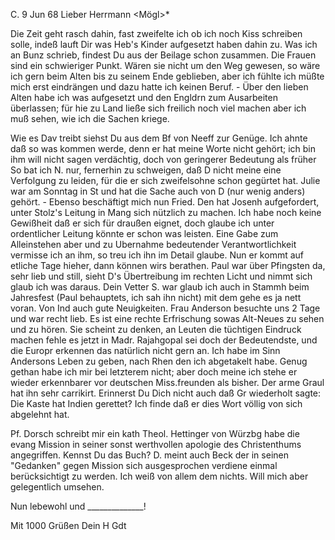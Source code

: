  C. 9 Jun 68
Lieber Herrmann <Mögl>*

Die Zeit geht rasch dahin, fast zweifelte ich ob ich noch Kiss schreiben solle, indeß lauft Dir was Heb's Kinder aufgesetzt haben dahin zu. Was ich an Bunz schrieb, findest Du aus der Beilage schon zusammen. Die Frauen sind ein schwieriger Punkt. Wären sie nicht um den Weg gewesen, so wäre ich gern beim Alten bis zu seinem Ende geblieben, aber ich fühlte ich müßte mich erst eindrängen und dazu hatte ich keinen Beruf. - Über den lieben Alten habe ich was aufgesetzt und den Engldrn zum Ausarbeiten überlassen; für hie zu Land ließe sich freilich noch viel machen aber ich muß sehen, wie ich die Sachen kriege.

Wie es Dav treibt siehst Du aus dem Bf von Neeff zur Genüge. Ich ahnte daß so was kommen werde, denn er hat meine Worte nicht gehört; ich bin ihm will nicht sagen verdächtig, doch von geringerer Bedeutung als früher So bat ich N. nur, fernerhin zu schweigen, daß D nicht meine eine Verfolgung zu leiden, für die er sich zweifelsohne schon gegürtet hat. Julie war am Sonntag in St und hat die Sache auch von D (nur wenig anders) gehört. - Ebenso beschäftigt mich nun Fried. Den hat Josenh aufgefordert, unter Stolz's Leitung in Mang sich nützlich zu machen. Ich habe noch keine Gewißheit daß er sich für draußen eignet, doch glaube ich unter ordentlicher Leitung könnte er schon was leisten. Eine Gabe zum Alleinstehen aber und zu Ubernahme bedeutender Verantwortlichkeit vermisse ich an ihm, so treu ich ihn im Detail glaube. Nun er kommt auf etliche Tage hieher, dann können wirs berathen. Paul war über Pfingsten da, sehr lieb und still, sieht D's Übertreibung im rechten Licht und nimmt sich glaub ich was daraus. Dein Vetter S. war glaub ich auch in Stammh beim Jahresfest (Paul behauptets, ich sah ihn nicht) mit dem gehe es ja nett voran. Von Ind auch gute Neuigkeiten. Frau Anderson besuchte uns 2 Tage und war recht lieb. Es ist eine rechte Erfrischung sowas Alt-Neues zu sehen und zu hören. Sie scheint zu denken, an Leuten die tüchtigen Eindruck machen fehle es jetzt in Madr. Rajahgopal sei doch der Bedeutendste, und die Europr erkennen das natürlich nicht gern an. 
Ich habe im Sinn Andersons Leben zu geben, nach Rhen den ich abgetakelt habe. Genug gethan habe ich mir bei letzterem nicht; aber doch meine ich stehe er wieder erkennbarer vor deutschen Miss.freunden als bisher. Der arme Graul hat ihn sehr carrikirt. Erinnerst Du Dich nicht auch daß Gr wiederholt sagte: Die Kaste hat Indien gerettet? Ich finde daß er dies Wort völlig von sich abgelehnt hat.

Pf. Dorsch schreibt mir ein kath Theol. Hettinger von Würzbg habe die evang Mission in seiner sonst werthvollen apologie des Christenthums angegriffen. Kennst Du das Buch? D. meint auch Beck der in seinen "Gedanken" gegen Mission sich ausgesprochen verdiene einmal berücksichtigt zu werden. Ich weiß von allem dem nichts. Will mich aber gelegentlich umsehen.

 Nun lebewohl und ______________!

 Mit 1000 Grüßen
 Dein H Gdt
